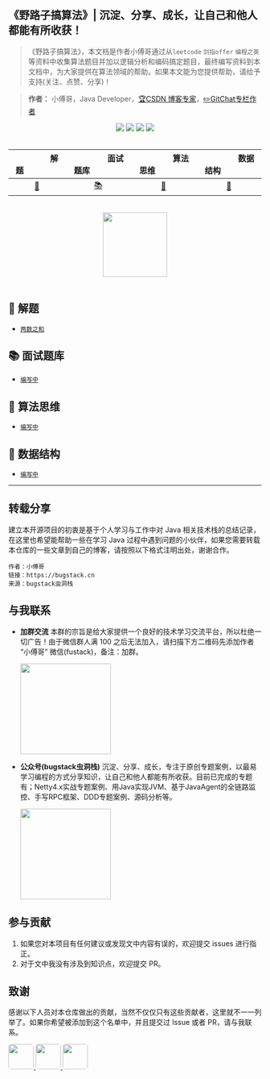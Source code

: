 ##  《野路子搞算法》| 沉淀、分享、成长，让自己和他人都能有所收获！

> 《野路子搞算法》，本文档是作者小傅哥通过从```leetcode``` ```剑指offer``` ```编程之美``` 等资料中收集算法题目并加以逻辑分析和编码搞定题目，最终编写资料到本文档中，为大家提供在算法领域的帮助。如果本文能为您提供帮助，请给予支持(关注、点赞、分享)！

> **作者：** 小傅哥，Java Developer，[:trophy:CSDN 博客专家](https://bugstack.blog.csdn.net)，[:pencil2:GitChat专栏作者](https://gitbook.cn/gitchat/column/5e5d29ac3fbd2d3f5d05e05f)

<div align="center">
<a href="https://github.com/MyGitBooks/niubility-algorithm"><img src="https://badgen.net/github/stars/MyGitBooks/niubility-algorithm?icon=github&color=4ab8a1"></a>
<a href="https://itstack.org/_media/qrcode.png?x-oss-process=style/may"><img src="https://badgen.net/github/forks/MyGitBooks/niubility-algorithm?icon=github&color=4ab8a1"></a>
<a href="http://niubility-algorithm.itstack.org" target="_blank"><img src="https://itstack.org/_media/onlinebook.svg"></a>
<a href="https://itstack.org/_media/qrcode.png?x-oss-process=style/may"><img src="https://itstack.org/_media/wxbugstack.svg"></a>
</div>
<br/>

| &nbsp; &nbsp; &nbsp; &nbsp;&nbsp; &nbsp; &nbsp;&nbsp; &nbsp; 解题 &nbsp; &nbsp; &nbsp; &nbsp;&nbsp; &nbsp; &nbsp;&nbsp; &nbsp; | &nbsp; &nbsp; &nbsp; &nbsp;&nbsp; &nbsp; &nbsp;&nbsp; &nbsp; 面试题库&nbsp; &nbsp; &nbsp; &nbsp;&nbsp; &nbsp; &nbsp;&nbsp; &nbsp; | &nbsp; &nbsp; &nbsp; &nbsp;&nbsp; &nbsp; &nbsp;&nbsp; &nbsp; 算法思维&nbsp; &nbsp; &nbsp; &nbsp;&nbsp; &nbsp; &nbsp;&nbsp; &nbsp;  | &nbsp; &nbsp; &nbsp; &nbsp;&nbsp; &nbsp; &nbsp;&nbsp; &nbsp; 数据结构&nbsp; &nbsp; &nbsp; &nbsp;&nbsp; &nbsp; &nbsp;&nbsp; &nbsp;  | 
| :---: |  :---: |  :---: | :---: |
| [:hocho:](#hocho-解题) | [:books:](#books-面试题库) | [:key:](#key-算法思维) | [:cookie:](#cookie-数据结构) |  

<br/>
<div align="center">
    <a href="http://niubility-algorithm.itstack.org" style="text-decoration:none"><img src="http://niubility-algorithm.itstack.org/_media/tree.png" width="128px"></a>
</div>
<br/>  

## :hocho: 解题

* [`两数之和`](https://github.com/MyGitBooks/niubility-algorithm/blob/master/docs/notes/%E8%A7%A3%E9%A2%98/%E4%B8%A4%E6%95%B0%E4%B9%8B%E5%92%8C.md)

## :books: 面试题库

* [`编写中`](#)

## :key: 算法思维

* [`编写中`](#)

## :cookie: 数据结构

* [`编写中`](#)

---

##  转载分享

建立本开源项目的初衷是基于个人学习与工作中对 Java 相关技术栈的总结记录，在这里也希望能帮助一些在学习 Java 过程中遇到问题的小伙伴，如果您需要转载本仓库的一些文章到自己的博客，请按照以下格式注明出处，谢谢合作。

```
作者：小傅哥
链接：https://bugstack.cn
来源：bugstack虫洞栈
```

## 与我联系

- **加群交流**
    本群的宗旨是给大家提供一个良好的技术学习交流平台，所以杜绝一切广告！由于微信群人满 100 之后无法加入，请扫描下方二维码先添加作者 “小傅哥” 微信(fustack)，备注：加群。
    
    <img src="https://itstack.org/_media/fustack.png?x-oss-process=style/may" width="180" height="180"/>

- **公众号(bugstack虫洞栈)**
    沉淀、分享、成长，专注于原创专题案例，以最易学习编程的方式分享知识，让自己和他人都能有所收获。目前已完成的专题有；Netty4.x实战专题案例、用Java实现JVM、基于JavaAgent的全链路监控、手写RPC框架、DDD专题案例、源码分析等。
    
    <img src="https://itstack.org/_media/qrcode.png?x-oss-process=style/may" width="180" height="180"/>

## 参与贡献

1. 如果您对本项目有任何建议或发现文中内容有误的，欢迎提交 issues 进行指正。
2. 对于文中我没有涉及到知识点，欢迎提交 PR。

## 致谢

感谢以下人员对本仓库做出的贡献，当然不仅仅只有这些贡献者，这里就不一一列举了。如果你希望被添加到这个名单中，并且提交过 Issue 或者 PR，请与我联系。

<a href="https://github.com/linw7">
    <img src="https://avatars0.githubusercontent.com/u/3761578?s=460&v=4" style="border-radius:5px" width="50px">
</a> 
<a href="https://github.com/g10guang">
    <img src="https://avatars0.githubusercontent.com/u/30902679?s=400&v=4" style="border-radius:5px" width="50px">
</a> 
<a href="https://github.com/g10guang">
    <img src="https://avatars1.githubusercontent.com/u/15908832?s=180&v=4" style="border-radius:5px" width="50px">
</a>
